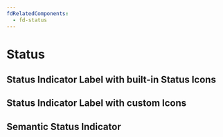 ```yaml
---
fdRelatedComponents:
  - fd-status
---
```


# Status

## Status Indicator Label with built-in Status Icons

<d-example name="status-icon">
</d-example>

## Status Indicator Label with custom Icons

<d-example name="status-custom-icon">
</d-example>

## Semantic Status Indicator

<d-example name="default">
</d-example>

